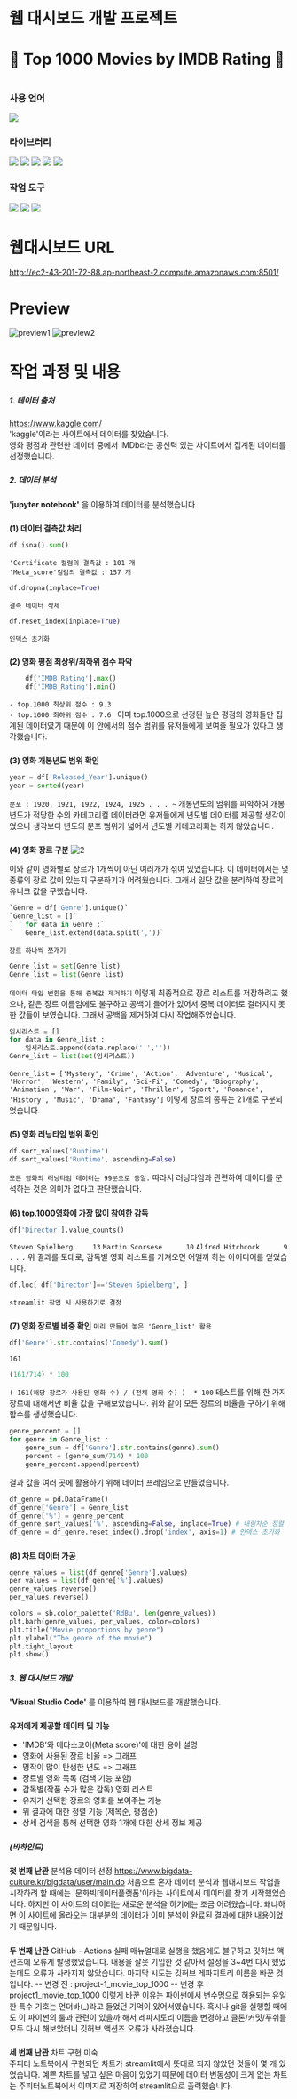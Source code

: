 # 웹 대시보드 개발 프로젝트  
#
#  👑 Top 1000 Movies by IMDB Rating 👑
#
### 사용 언어

<img src="https://img.shields.io/badge/Python-3776AB?style=flat-square&logo=Python&logoColor=white"/>

### 라이브러리 

<img src="https://img.shields.io/badge/NumPy-013243?style=flat-square&logo=NumPy&logoColor=white"/> <img src="https://img.shields.io/badge/pandas-150458?style=flat-square&logo=pandas&logoColor=white"/> <img src="https://img.shields.io/badge/Streamlit-FF4B4B?style=flat-square&logo=Streamlit&logoColor=white"/> <img src="https://img.shields.io/badge/matplotlib.pyplot-40AEF0?style=flat-square&logo=&logoColor=white"/> <img src="https://img.shields.io/badge/Seaborn-006600?style=flat-square&logo=&logoColor=white"/> 

### 작업 도구

<img src="https://img.shields.io/badge/Visual Studio Code-007ACC?style=flat-square&logo=Visual Studio Code&logoColor=white"/> <img src="https://img.shields.io/badge/Anaconda-44A833?style=flat-square&logo=Anaconda&logoColor=white"/> <img src="https://img.shields.io/badge/Amazon AWS-232F3E?style=flat-square&logo=Amazon AWS&logoColor=white"/>

#
#
# 웹대시보드 URL
http://ec2-43-201-72-88.ap-northeast-2.compute.amazonaws.com:8501/
#
# Preview
![preview1](https://user-images.githubusercontent.com/120348534/209481982-86104ea9-07cc-4f8f-b87e-620d5bbad9e5.PNG)
![preview2](https://user-images.githubusercontent.com/120348534/209481986-43e5c1e6-7387-4e3b-ba67-26087b8e08ab.PNG)
#  
#  
#  
#  


###
# 작업 과정 및 내용  
  
###  
###  
##### 1. 데이터 출처  
https://www.kaggle.com/  
'kaggle'이라는 사이트에서 데이터를 찾았습니다.  
영화 평점과 관련한 데이터 중에서 IMDb라는 공신력 있는 사이트에서 집계된 데이터를 선정했습니다.

#####  
#####  

##### 2. 데이터 분석  

**'jupyter notebook'** 을 이용하여 데이터를 분석했습니다.  

#####  

**(1) 데이터 결측값 처리**  
```python
df.isna().sum()
```  
 `'Certificate'컬럼의 결측값 : 101 개`    
 `'Meta_score'컬럼의 결측값 : 157 개`  
```python
df.dropna(inplace=True)
```
 `결측 데이터 삭제  `
```python
df.reset_index(inplace=True)
```
`인덱스 초기화`
 
#####  

**(2) 영화 평점 최상위/최하위 점수 파악**  
```python
    df['IMDB_Rating'].max()
    df['IMDB_Rating'].min()
```
` - top.1000 최상위 점수 : 9.3  `  
` - top.1000 최하위 점수 : 7.6  `
  이미 top.1000으로 선정된 높은 평점의 영화들만 집계된 데이터였기 때문에 이 안에서의 점수 범위를 유저들에게 보여줄 필요가 있다고 생각했습니다.  

#####  

**(3) 영화 개봉년도 범위 확인**  
```python
year = df['Released_Year'].unique()
year = sorted(year)
```  
` 분포 : 1920, 1921, 1922, 1924, 1925 . . . ~ `
 개봉년도의 범위를 파악하여 개봉년도가 적당한 수의 카테고리컬 데이터라면 유저들에게 년도별 데이터를 제공할 생각이었으나 생각보다 년도의 분포 범위가 넓어서 년도별 카테고리화는 하지 않았습니다.

#####  

**(4) 영화 장르 구분**
![2](https://user-images.githubusercontent.com/120348534/209503391-f63bda20-4884-4356-85ba-e5c0d2033c43.PNG)




이와 같이 영화별로 장르가 1개씩이 아닌 여러개가 섞여 있었습니다. 이 데이터에서는 몇 종류의 장르 값이 있는지 구분하기가 어려웠습니다. 그래서 일단 값을 분리하여 장르의 유니크 값을 구했습니다.
```python
`Genre = df['Genre'].unique()`
`Genre_list = []`  
`   for data in Genre :`   
`   Genre_list.extend(data.split(','))`  
```
` 장르 하나씩 쪼개기 `
```python
Genre_list = set(Genre_list)
Genre_list = list(Genre_list)
```
`데이터 타입 변환을 통해 중복값 제거하기`
이렇게 최종적으로 장르 리스트를 저장하려고 했으나, 같은 장르 이름임에도 불구하고 공백이 들어가 있어서 중복 데이터로 걸러지지 못한 값들이 보였습니다. 그래서 공백을 제거하여 다시 작업해주었습니다.
```python
임시리스트 = []
for data in Genre_list :
    임시리스트.append(data.replace(' ',''))
Genre_list = list(set(임시리스트))
```
`Genre_list`
`= ['Mystery',
 'Crime',
 'Action',
 'Adventure',
 'Musical',
 'Horror',
 'Western',
 'Family',
 'Sci-Fi',
 'Comedy',
 'Biography',
 'Animation',
 'War',
 'Film-Noir',
 'Thriller',
 'Sport',
 'Romance',
 'History',
 'Music',
 'Drama',
 'Fantasy']`
이렇게 장르의 종류는 21개로 구분되었습니다.

#####  

**(5) 영화 러닝타임 범위 확인**
```python
df.sort_values('Runtime')
df.sort_values('Runtime', ascending=False)
```
`모든 영화의 러닝타임 데이터는 99분으로 동일.`
따라서 러닝타임과 관련하여 데이터를 분석하는 것은 의미가 없다고 판단했습니다.

#####  

**(6) top.1000영화에 가장 많이 참여한 감독**
```python
df['Director'].value_counts()
```
`Steven Spielberg     13`
`Martin Scorsese      10`
`Alfred Hitchcock      9`
`.`
`.`
`.`
위 결과를 토대로, 감독별 영화 리스트를 가져오면 어떨까 하는 아이디어를 얻었습니다.
```python
df.loc[ df['Director']=='Steven Spielberg', ]
```
`streamlit 작업 시 사용하기로 결정` 

#####  

**(7) 영화 장르별 비중 확인**
`미리 만들어 놓은 'Genre_list' 활용`
```python
df['Genre'].str.contains('Comedy').sum()
```
`161`
```python
(161/714) * 100
```
` ( 161(해당 장르가 사용된 영화 수) / (전체 영화 수) )  * 100 `
테스트를 위해 한 가지 장르에 대해서만 비율 값을 구해보았습니다.
위와 같이 모든 장르의 비율을 구하기 위해 함수를 생성했습니다.
```python
genre_percent = []
for genre in Genre_list :
    genre_sum = df['Genre'].str.contains(genre).sum()
    percent = (genre_sum/714) * 100
    genre_percent.append(percent)
```
결과 값을 여러 곳에 활용하기 위해 데이터 프레임으로 만들었습니다.
```python
df_genre = pd.DataFrame()
df_genre['Genre'] = Genre_list
df_genre['%'] = genre_percent
df_genre.sort_values('%', ascending=False, inplace=True) # 내림차순 정렬
df_genre = df_genre.reset_index().drop('index', axis=1) # 인덱스 초기화
```
#####  

**(8) 차트 데이터 가공**

```python
genre_values = list(df_genre['Genre'].values)
per_values = list(df_genre['%'].values)
genre_values.reverse()
per_values.reverse()
```

```python
colors = sb.color_palette('RdBu', len(genre_values))
plt.barh(genre_values, per_values, color=colors)
plt.title("Movie proportions by genre")
plt.ylabel("The genre of the movie")
plt.tight_layout
plt.show()
```

#####  
#####  


##### 3. 웹 대시보드 개발

#####  

**'Visual Studio Code'** 를 이용하여 웹 대시보드를 개발했습니다.  

#####  

**유저에게 제공할 데이터 및 기능**
- 'IMDB'와 메타스코어(Meta score)'에 대한 용어 설명
- 영화에 사용된 장르 비율 => 그래프
- 명작이 많이 탄생한 년도 => 그래프
- 장르별 영화 목록 (검색 기능 포함)
- 감독별(작품 수가 많은 감독) 영화 리스트
- 유저가 선택한 장르의 영화를 보여주는 기능
- 위 결과에 대한 정렬 기능 (제목순, 평점순)
- 상세 검색을 통해 선택한 영화 1개에 대한 상세 정보 제공

#####  
#####  

##### (비하인드)
#####  
**첫 번째 난관**
분석용 데이터 선정
https://www.bigdata-culture.kr/bigdata/user/main.do
처음으로 혼자 데이터 분석과 웹대시보드 작업을 시작하려 할 때에는 '문화빅데이터플랫폼'이라는 사이트에서 데이터를 찾기 시작했었습니다. 하지만 이 사이트의 데이터는 새로운 분석을 하기에는 조금 어려웠습니다. 왜냐하면 이 사이트에 올라오는 대부분의 데이터가 이미 분석이 완료된 결과에 대한 내용이었기 때문입니다.
#####  
**두 번째 난관**
GitHub - Actions 실패
매뉴얼대로 실행을 했음에도 불구하고 깃허브 액션즈에 오류게 발생했었습니다. 내용을 잘못 기입한 것 같아서 설정을 3~4번 다시 했었는데도 오류가 사라지지 않았습니다. 마지막 시도는 깃허브 레파지토리 이름을 바꾼 것입니다.
-- 변경 전 :  project-1_movie_top_1000
-- 변경 후 : project1_movie_top_1000
이렇게 바꾼 이유는 파이썬에서 변수명으로 허용되는 유일한 특수 기호는 언더바(_)라고 들었던 기억이 있어서였습니다. 혹시나 git을 실행할 때에도 이 파이썬의 룰과 관련이 있을까 해서 레파지토리 이름을 변경하고 클론/커밋/푸쉬를 모두 다시 해보았더니 깃허브 액션즈 오류가 사라졌습니다.
#####  
**세 번째 난관**
차트 구현 미숙  
주피터 노트북에서 구현되던 차트가 streamlit에서 뜻대로 되지 않았던 것들이 몇 개 있었습니다. 예쁜 차트를 넣고 싶은 마음이 있었기 때문에 데이터 변동성이 크게 없는 차트는 주피터노트북에서 이미지로 저장하여 streamlit으로 출력했습니다.
#####  






